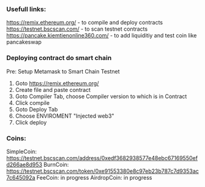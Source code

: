 ### Usefull links:

https://remix.ethereum.org/ - to compile and deploy contracts
https://testnet.bscscan.com/ - to scan testnet contracts
https://pancake.kiemtienonline360.com/ - to add liquiditiy and test coin like pancakeswap

### Deploying contract do smart chain

Pre: Setup Metamask to Smart Chain Testnet

1. Goto https://remix.ethereum.org/
2. Create file and paste contract
3. Goto Compiler Tab, choose Compiler version to which is in Contract
4. Click compile
5. Goto Deploy Tab
6. Choose ENVIROMENT "Injected web3"
7. Click deploy

### Coins:

SimpleCoin: https://testnet.bscscan.com/address/0xedf3682938577e48ebc67169550efd266ae8d953
BurnCoin: https://testnet.bscscan.com/token/0xe91553380e8c97eb23b787c7d9353ac7c645092a
FeeCoin: in progress
AirdropCoin: in progress
